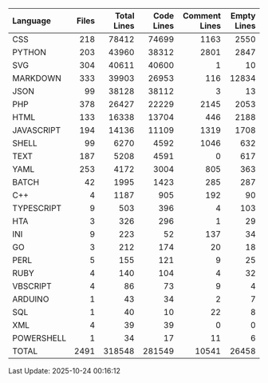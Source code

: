 | Language   |   Files |   Total Lines |   Code Lines |   Comment Lines |   Empty Lines |
|:-----------|--------:|--------------:|-------------:|----------------:|--------------:|
| CSS        |     218 |         78412 |        74699 |            1163 |          2550 |
| PYTHON     |     203 |         43960 |        38312 |            2801 |          2847 |
| SVG        |     304 |         40611 |        40600 |               1 |            10 |
| MARKDOWN   |     333 |         39903 |        26953 |             116 |         12834 |
| JSON       |      99 |         38128 |        38112 |               3 |            13 |
| PHP        |     378 |         26427 |        22229 |            2145 |          2053 |
| HTML       |     133 |         16338 |        13704 |             446 |          2188 |
| JAVASCRIPT |     194 |         14136 |        11109 |            1319 |          1708 |
| SHELL      |      99 |          6270 |         4592 |            1046 |           632 |
| TEXT       |     187 |          5208 |         4591 |               0 |           617 |
| YAML       |     253 |          4172 |         3004 |             805 |           363 |
| BATCH      |      42 |          1995 |         1423 |             285 |           287 |
| C++        |       4 |          1187 |          905 |             192 |            90 |
| TYPESCRIPT |       9 |           503 |          396 |               4 |           103 |
| HTA        |       3 |           326 |          296 |               1 |            29 |
| INI        |       9 |           223 |           52 |             137 |            34 |
| GO         |       3 |           212 |          174 |              20 |            18 |
| PERL       |       5 |           155 |          121 |               9 |            25 |
| RUBY       |       4 |           140 |          104 |               4 |            32 |
| VBSCRIPT   |       4 |            86 |           73 |               9 |             4 |
| ARDUINO    |       1 |            43 |           34 |               2 |             7 |
| SQL        |       1 |            40 |           10 |              22 |             8 |
| XML        |       4 |            39 |           39 |               0 |             0 |
| POWERSHELL |       1 |            34 |           17 |              11 |             6 |
| TOTAL      |    2491 |        318548 |       281549 |           10541 |         26458 |

Last Update: 2025-10-24 00:16:12